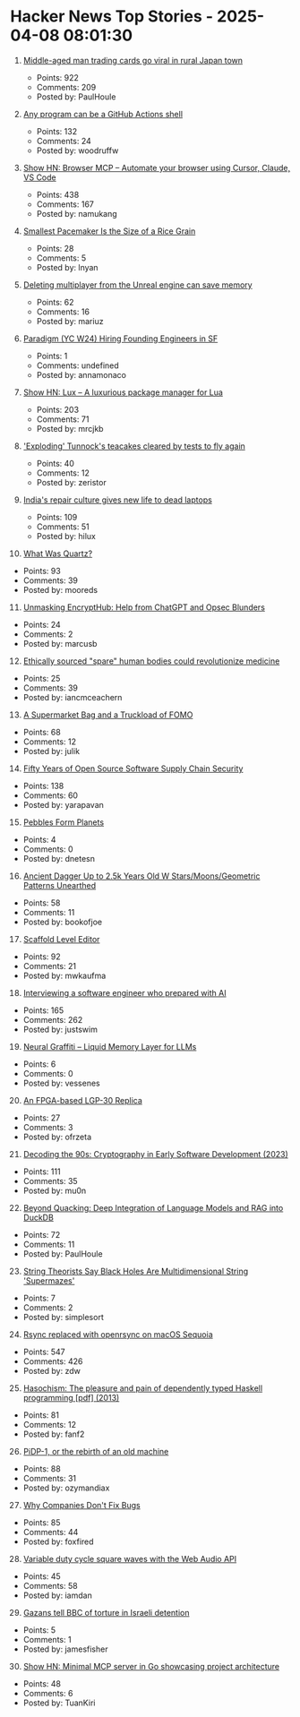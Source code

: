 # Hacker News Top Stories - 2025-04-08 08:01:30

1. [Middle-aged man trading cards go viral in rural Japan town](https://www.tokyoweekender.com/entertainment/middle-aged-man-trading-cards-go-viral-in-japan/)
   - Points: 922
   - Comments: 209
   - Posted by: PaulHoule

2. [Any program can be a GitHub Actions shell](https://yossarian.net/til/post/any-program-can-be-a-github-actions-shell/)
   - Points: 132
   - Comments: 24
   - Posted by: woodruffw

3. [Show HN: Browser MCP – Automate your browser using Cursor, Claude, VS Code](https://browsermcp.io/)
   - Points: 438
   - Comments: 167
   - Posted by: namukang

4. [Smallest Pacemaker Is the Size of a Rice Grain](https://www.sciencealert.com/breakthrough-worlds-smallest-pacemaker-is-the-size-of-a-rice-grain)
   - Points: 28
   - Comments: 5
   - Posted by: lnyan

5. [Deleting multiplayer from the Unreal engine can save memory](https://larstofus.com/2025/04/05/how-deleting-multiplayer-from-the-engine-can-save-memory/)
   - Points: 62
   - Comments: 16
   - Posted by: mariuz

6. [Paradigm (YC W24) Hiring Founding Engineers in SF](https://www.ycombinator.com/companies/paradigm/jobs/nFNWweP-founding-engineer)
   - Points: 1
   - Comments: undefined
   - Posted by: annamonaco

7. [Show HN: Lux – A luxurious package manager for Lua](https://mrcjkb.dev/posts/2025-04-07-lux-announcement.html)
   - Points: 203
   - Comments: 71
   - Posted by: mrcjkb

8. ['Exploding' Tunnock's teacakes cleared by tests to fly again](https://www.bbc.co.uk/news/articles/c20x5x0g3kqo)
   - Points: 40
   - Comments: 12
   - Posted by: zeristor

9. [India's repair culture gives new life to dead laptops](https://www.theverge.com/tech/639126/india-frankenstein-laptops)
   - Points: 109
   - Comments: 51
   - Posted by: hilux

10. [What Was Quartz?](https://www.zachseward.com/what-was-quartz/)
   - Points: 93
   - Comments: 39
   - Posted by: mooreds

11. [Unmasking EncryptHub: Help from ChatGPT and Opsec Blunders](https://outpost24.com/blog/unmasking-encrypthub-chatgpt-partner-crime/)
   - Points: 24
   - Comments: 2
   - Posted by: marcusb

12. [Ethically sourced "spare" human bodies could revolutionize medicine](https://www.technologyreview.com/2025/03/25/1113611/ethically-sourced-spare-human-bodies-could-revolutionize-medicine/)
   - Points: 25
   - Comments: 39
   - Posted by: iancmceachern

13. [A Supermarket Bag and a Truckload of FOMO](https://blog.julik.nl/2025/03/a-little-adventure-in-modern-frontend)
   - Points: 68
   - Comments: 12
   - Posted by: julik

14. [Fifty Years of Open Source Software Supply Chain Security](https://queue.acm.org/detail.cfm?id=3722542)
   - Points: 138
   - Comments: 60
   - Posted by: yarapavan

15. [Pebbles Form Planets](https://nautil.us/how-pebbles-form-planets-1201205/)
   - Points: 4
   - Comments: 0
   - Posted by: dnetesn

16. [Ancient Dagger Up to 2.5k Years Old W Stars/Moons/Geometric Patterns Unearthed](https://www.smithsonianmag.com/smart-news/metal-detectorists-unearth-ancient-dagger-decorated-with-tiny-stars-crescent-moons-and-geometric-patterns-180986369/)
   - Points: 58
   - Comments: 11
   - Posted by: bookofjoe

17. [Scaffold Level Editor](https://blog.littlepolygon.com/posts/scaffold/)
   - Points: 92
   - Comments: 21
   - Posted by: mwkaufma

18. [Interviewing a software engineer who prepared with AI](https://www.kapwing.com/blog/what-its-like-to-interview-a-software-engineer-preparing-with-ai/)
   - Points: 165
   - Comments: 262
   - Posted by: justswim

19. [Neural Graffiti – Liquid Memory Layer for LLMs](https://github.com/babycommando/neuralgraffiti)
   - Points: 6
   - Comments: 0
   - Posted by: vessenes

20. [An FPGA-based LGP-30 Replica](https://www.e-basteln.de/computing/lgp30/lgp30/)
   - Points: 27
   - Comments: 3
   - Posted by: ofrzeta

21. [Decoding the 90s: Cryptography in Early Software Development (2023)](https://www.botanica.software/post/decoding-the-90s)
   - Points: 111
   - Comments: 35
   - Posted by: mu0n

22. [Beyond Quacking: Deep Integration of Language Models and RAG into DuckDB](https://arxiv.org/abs/2504.01157)
   - Points: 72
   - Comments: 11
   - Posted by: PaulHoule

23. [String Theorists Say Black Holes Are Multidimensional String 'Supermazes'](https://www.scientificamerican.com/article/string-theorists-say-black-holes-are-multidimensional-string-supermazes/)
   - Points: 7
   - Comments: 2
   - Posted by: simplesort

24. [Rsync replaced with openrsync on macOS Sequoia](https://derflounder.wordpress.com/2025/04/06/rsync-replaced-with-openrsync-on-macos-sequoia/)
   - Points: 547
   - Comments: 426
   - Posted by: zdw

25. [Hasochism: The pleasure and pain of dependently typed Haskell programming [pdf] (2013)](https://personal.cis.strath.ac.uk/conor.mcbride/pub/hasochism.pdf)
   - Points: 81
   - Comments: 12
   - Posted by: fanf2

26. [PiDP-1, or the rebirth of an old machine](https://hackaday.io/project/202541-replica-of-the-pdp-1-pidp-1/log/239666-finished-the-first-test-batch-of-5-machines)
   - Points: 88
   - Comments: 31
   - Posted by: ozymandiax

27. [Why Companies Don't Fix Bugs](https://idiallo.com/blog/companies-dont-fix-bugs)
   - Points: 85
   - Comments: 44
   - Posted by: foxfired

28. [Variable duty cycle square waves with the Web Audio API](https://www.danblack.co/blog/variable-duty-cycle-square-wave)
   - Points: 45
   - Comments: 58
   - Posted by: iamdan

29. [Gazans tell BBC of torture in Israeli detention](https://www.bbc.co.uk/news/articles/cn7vje365rno)
   - Points: 5
   - Comments: 1
   - Posted by: jamesfisher

30. [Show HN: Minimal MCP server in Go showcasing project architecture](https://github.com/TuanKiri/weather-mcp-server)
   - Points: 48
   - Comments: 6
   - Posted by: TuanKiri

